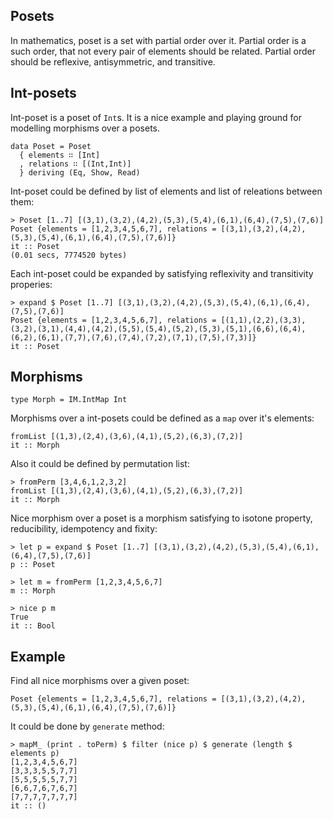 ## Posets

In mathematics, poset is a set with partial order over it.
Partial order is a such order, that not every pair of elements should be related.
Partial order  should be reflexive, antisymmetric, and transitive.

## Int-posets

Int-poset is a poset of `Int`s. It is a nice example and playing ground for modelling morphisms over a posets.

    data Poset = Poset 
      { elements ∷ [Int]
      , relations ∷ [(Int,Int)]
      } deriving (Eq, Show, Read)

Int-poset could be defined by list of elements and list of releations between them:

    > Poset [1..7] [(3,1),(3,2),(4,2),(5,3),(5,4),(6,1),(6,4),(7,5),(7,6)]
    Poset {elements = [1,2,3,4,5,6,7], relations = [(3,1),(3,2),(4,2),(5,3),(5,4),(6,1),(6,4),(7,5),(7,6)]}
    it :: Poset
    (0.01 secs, 7774520 bytes)

Each int-poset could be expanded by satisfying reflexivity and transitivity properies:

    > expand $ Poset [1..7] [(3,1),(3,2),(4,2),(5,3),(5,4),(6,1),(6,4),(7,5),(7,6)]
    Poset {elements = [1,2,3,4,5,6,7], relations = [(1,1),(2,2),(3,3),(3,2),(3,1),(4,4),(4,2),(5,5),(5,4),(5,2),(5,3),(5,1),(6,6),(6,4),(6,2),(6,1),(7,7),(7,6),(7,4),(7,2),(7,1),(7,5),(7,3)]}
    it :: Poset

## Morphisms

    type Morph = IM.IntMap Int

Morphisms over a int-posets could be defined as a `map` over it's elements:

    fromList [(1,3),(2,4),(3,6),(4,1),(5,2),(6,3),(7,2)]
    it :: Morph

Also it could be defined by permutation list:

    > fromPerm [3,4,6,1,2,3,2]
    fromList [(1,3),(2,4),(3,6),(4,1),(5,2),(6,3),(7,2)]
    it :: Morph

Nice morphism over a poset is a morphism satisfying to isotone property, reducibility, idempotency and fixity:

    > let p = expand $ Poset [1..7] [(3,1),(3,2),(4,2),(5,3),(5,4),(6,1),(6,4),(7,5),(7,6)]
    p :: Poset

    > let m = fromPerm [1,2,3,4,5,6,7]
    m :: Morph

    > nice p m
    True
    it :: Bool

## Example

Find all nice morphisms over a given poset:

    Poset {elements = [1,2,3,4,5,6,7], relations = [(3,1),(3,2),(4,2),(5,3),(5,4),(6,1),(6,4),(7,5),(7,6)]}

It could be done by `generate` method:

    > mapM_ (print . toPerm) $ filter (nice p) $ generate (length $ elements p)
    [1,2,3,4,5,6,7]
    [3,3,3,5,5,7,7]
    [5,5,5,5,5,7,7]
    [6,6,7,6,7,6,7]
    [7,7,7,7,7,7,7]
    it :: ()

